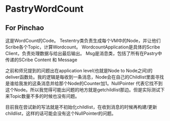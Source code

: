 # PastryWordCount

## For Pinchao

这是WordCount的Code。
Testentry类负责生成每个VM中的Node，并让他们Scribe各个Topic，计算Wordcount。
WordcountApplication是具体的Scribe Client，负责处理数据与给出最后输出。
Msg是消息类，包括了所有在Pastry中传递的SCribe Content 和 Message

之前和师兄提到的问题出在application level(也就是Node to Node之间)的deliver函数处。我的逻辑是每收到一条消息，Node会在自己的Childlist里面寻找是谁给我发的这条消息并给那个Node的Counter加1。NullPointer 代表它找不到这个Node。所以我觉得可能出问题的地方就是getchildlist那边。但是实际测试下来Topic数量不多的时候也没有问题。

目前我在尝试新的写法就是不初始化childlist，在收到消息的时候再构建/更新childlist，这样的话可能会没有这个NullPointer的问题。
